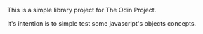 This is a simple library project for The Odin Project.

It's intention is to simple test some javascript's objects concepts. 